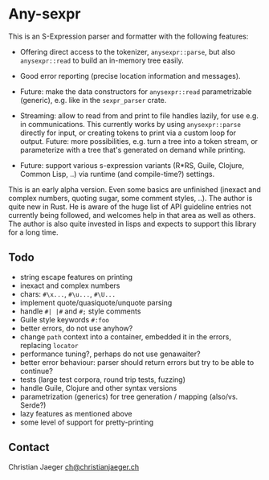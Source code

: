 # Any-sexpr

This is an S-Expression parser and formatter with the following features:

* Offering direct access to the tokenizer, `anysexpr::parse`, but also
  `anysexpr::read` to build an in-memory tree easily.

* Good error reporting (precise location information and
  messages).

* Future: make the data constructors for `anysexpr::read`
  parametrizable (generic), e.g. like in the `sexpr_parser` crate.

* Streaming: allow to read from and print to file handles lazily, for
  use e.g. in communications. This currently works by using
  `anysexpr::parse` directly for input, or creating tokens to print
  via a custom loop for output. Future: more possibilities, e.g. turn
  a tree into a token stream, or parameterize with a tree that's
  generated on demand while printing.

* Future: support various s-expression variants (R*RS, Guile, Clojure,
  Common Lisp, ..) via runtime (and compile-time?) settings.

This is an early alpha version. Even some basics are unfinished
(inexact and complex numbers, quoting sugar, some comment styles, ..).
The author is quite new in Rust. He is aware of the huge list of API
guideline entries not currently being followed, and welcomes help in
that area as well as others. The author is also quite invested in
lisps and expects to support this library for a long time.

## Todo

* string escape features on printing
* inexact and complex numbers
* chars: `#\x...`, `#\u...`, `#\U...`
* implement quote/quasiquote/unquote parsing
* handle `#| |#` and `#;` style comments
* Guile style keywords `#:foo`
* better errors, do not use anyhow?
* change `path` context into a container, embedded it in the
  errors, replacing `locator`
* performance tuning?, perhaps do not use genawaiter?
* better error behaviour: parser should return errors but try to be
  able to continue?
* tests (large test corpora, round trip tests, fuzzing)
* handle Guile, Clojure and other syntax versions
* parametrization (generics) for tree generation / mapping (also/vs. Serde?)
* lazy features as mentioned above
* some level of support for pretty-printing

## Contact

Christian Jaeger <ch@christianjaeger.ch>

